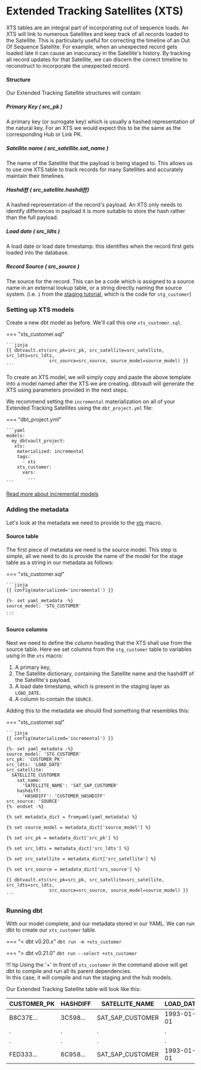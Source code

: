 # Extended Tracking Satellites (XTS)

XTS tables are an integral part of incorporating out of sequence loads. An XTS will link to numerous Satellites and keep track of all records loaded to the Satellite. This is particularly useful for correcting the timeline of an Out Of Sequence Satellite.
For example, when an unexpected record gets loaded late it can cause an inaccuracy in the Satellite's history. By tracking all record updates for that Satellite, we can discern the correct timeline to reconstruct to incorporate the unexpected record.

#### Structure

Our Extended Tracking Satellite structures will contain:

##### Primary Key ( src_pk )
A primary key (or surrogate key) which is usually a hashed representation of the natural key. For an XTS we would expect this to be the same as the corresponding Hub or Link PK.

##### Satellite name ( src_satellite.sat_name )
The name of the Satellite that the payload is being staged to. This allows us to use one XTS table to track records for many Satellites and accurately maintain their timelines.

##### Hashdiff ( src_satellite.hashdiff)
A hashed representation of the record's payload. An XTS only needs to identify differences in payload it is more suitable to store the hash rather than the full payload.

##### Load date ( src_ldts )
A load date or load date timestamp. this identifies when the record first gets loaded into the database.

##### Record Source ( src_source )
The source for the record. This can be a code which is assigned to a source name in an external lookup table, 
or a string directly naming the source system.
(i.e. `1` from the [staging tutorial](tut_staging.md#adding-the-metadata), 
which is the code for `stg_customer`)
    
### Setting up XTS models

Create a new dbt model as before. We'll call this one `xts_customer.sql`. 

=== "xts_customer.sql"

    ```jinja
    {{ dbtvault.xts(src_pk=src_pk, src_satellite=src_satellite, src_ldts=src_ldts,
                    src_source=src_source, source_model=source_model) }}
    ```

To create an XTS model, we will simply copy and paste the above template into a model named after the XTS we are creating. dbtvault will generate the XTS using parameters provided in the next steps.

We recommend setting the `incremental` materialization on all of your Extended Tracking Satellites using the `dbt_project.yml` file:

=== "dbt_project.yml"

    ```yaml
    models:
      my_dbtvault_project:
       xts:
        materialized: incremental
        tags:
          - xts
        xts_customer:
          vars:
            ...
    ```

[Read more about incremental models](https://docs.getdbt.com/docs/building-a-dbt-project/building-models/configuring-incremental-models/)

### Adding the metadata

Let's look at the metadata we need to provide to the [xts](../macros.md#xts) macro.

#### Source table

The first piece of metadata we need is the source model. This step is simple,
all we need to do is provide the name of the model for the stage table as a string in our metadata as follows:

=== "xts_customer.sql"

    ```jinja
    {{ config(materialized='incremental') }}
    
    {%- set yaml_metadata -%}
    source_model: 'STG_CUSTOMER'
    ...
    ```

#### Source columns

Next we need to define the column heading that the XTS shall use from the source table.
Here we set columns from the `stg_customer` table to variables using in the `xts` macro:

1. A primary key,
2. The Satellite dictionary, containing the Satellite name and the hashdiff of the Satellite's payload.
3. A load date timestamp, which is present in the staging layer as `LOAD_DATE`.
4. A column to contain the `SOURCE`.

Adding this to the metadata we should find something that resembles this:

=== "xts_customer.sql"

    ```jinja
    {{ config(materialized='incremental') }}
    
    {%- set yaml_metadata -%}
    source_model: 'STG_CUSTOMER'
    src_pk: 'CUSTOMER_PK'
    src_ldts: 'LOAD_DATE'
    src_satellite:
      SATELLITE_CUSTOMER
        sat_name:
          'SATELLITE_NAME': 'SAT_SAP_CUSTOMER'
        hashdiff:                
          'HASHDIFF': 'CUSTOMER_HASHDIFF'
    src_source: 'SOURCE'
    {%- endset -%}
    
    {% set metadata_dict = fromyaml(yaml_metadata) %}
 
    {% set source_model = metadata_dict['source_model'] %}
    
    {% set src_pk = metadata_dict['src_pk'] %}
    
    {% set src_ldts = metadata_dict['src_ldts'] %}
    
    {% set src_satellite = metadata_dict['src_satellite'] %}

    {% set src_source = metadata_dict['src_source'] %}

    {{ dbtvault.xts(src_pk=src_pk, src_satellite=src_satellite, src_ldts=src_ldts,
                    src_source=src_source, source_model=source_model) }}
    ```

### Running dbt

With our model complete, and our metadata stored in our YAML. We can run dbt to create our `xts_customer` table.

=== "< dbt v0.20.x"
    `dbt run -m +xts_customer`

=== "> dbt v0.21.0"
    `dbt run --select +xts_customer`

!!! tip
    Using the '+' in front of `xts_customer` in the command above will get dbt to compile and run all its parent dependencies.  
    In this case, it will compile and run the staging and the hub models.
    
Our Extended Tracking Satellite table will look like this:

| CUSTOMER_PK | HASHDIFF | SATELLITE_NAME   | LOAD_DATE  | SOURCE |
|-------------|----------|------------------|------------|--------|
| B8C37E...   | 3C598... | SAT_SAP_CUSTOMER | 1993-01-01 | *      |
| .           | .        | .                | .          | .      |
| .           | .        | .                | .          | .      |
| FED333...   | 6C958... | SAT_SAP_CUSTOMER | 1993-01-01 | *      |